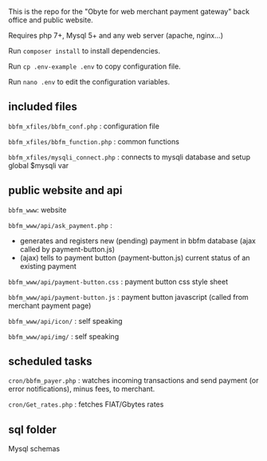 This is the repo for the "Obyte for web merchant payment gateway" back office and public website.

Requires php 7+, Mysql 5+ and any web server (apache, nginx...)

Run `composer install` to install dependencies.

Run `cp .env-example .env` to copy configuration file.

Run `nano .env` to edit the configuration variables.

## included files

`bbfm_xfiles/bbfm_conf.php` : configuration file

`bbfm_xfiles/bbfm_function.php` : common functions

`bbfm_xfiles/mysqli_connect.php` : connects to mysqli database and setup global $mysqli var

## public website and api

`bbfm_www`: website

`bbfm_www/api/ask_payment.php` : 
 - generates and registers new (pending) payment in bbfm database (ajax called by payment-button.js)
 - (ajax) tells to payment button (payment-button.js) current status of an existing payment

`bbfm_www/api/payment-button.css` : payment button css style sheet

`bbfm_www/api/payment-button.js` : payment button javascript (called from merchant payment page)

`bbfm_www/api/icon/` : self speaking

`bbfm_www/api/img/` : self speaking

## scheduled tasks

`cron/bbfm_payer.php` : watches incoming transactions and send payment (or error notifications), minus fees, to merchant.

`cron/Get_rates.php` : fetches FIAT/Gbytes rates

## sql folder
Mysql schemas
